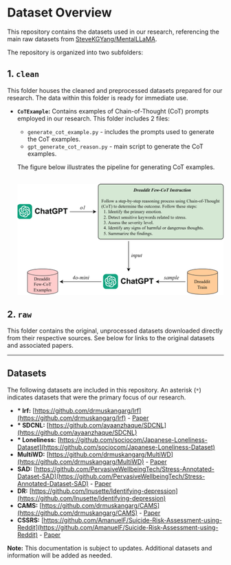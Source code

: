 # Dataset Overview

This repository contains the datasets used in our research, referencing the main raw datasets from [SteveKGYang/MentalLLaMA](https://github.com/SteveKGYang/MentalLLaMA?tab=readme-ov-file).

The repository is organized into two subfolders:

## 1. `clean`

This folder houses the cleaned and preprocessed datasets prepared for our research.  The data within this folder is ready for immediate use.

*   **`CoTExample`:**  Contains examples of Chain-of-Thought (CoT) prompts employed in our research. This folder includes 2 files:

    *   `generate_cot_example.py` - includes the prompts used to generate the CoT examples.
    *   `gpt_generate_cot_reason.py` - main script to generate the CoT examples.

    The figure below illustrates the pipeline for generating CoT examples.
    <div align="center">
      <img src="images/PipelineCoTExample.png" alt="pipeline CoT example" width="800"/>
    </div>

## 2. `raw`

This folder contains the original, unprocessed datasets downloaded directly from their respective sources.  See below for links to the original datasets and associated papers.

---

## Datasets

The following datasets are included in this repository.  An asterisk (`*`) indicates datasets that were the primary focus of our research.

*   **\* Irf:** [https://github.com/drmuskangarg/Irf](https://github.com/drmuskangarg/Irf) - [Paper](https://aclanthology.org/2023.findings-acl.757.pdf)
*   **\* SDCNL:** [https://github.com/ayaanzhaque/SDCNL](https://github.com/ayaanzhaque/SDCNL)
*   **\* Loneliness:** [https://github.com/sociocom/Japanese-Loneliness-Dataset](https://github.com/sociocom/Japanese-Loneliness-Dataset)
*   **MultiWD:** [https://github.com/drmuskangarg/MultiWD](https://github.com/drmuskangarg/MultiWD) - [Paper](https://www.techrxiv.org/doi/full/10.36227/techrxiv.22816586.v1)
*   **SAD:** [https://github.com/PervasiveWellbeingTech/Stress-Annotated-Dataset-SAD](https://github.com/PervasiveWellbeingTech/Stress-Annotated-Dataset-SAD) - [Paper](https://sensifylab.cis.udel.edu/docs/2021-Mauriello-CHI-StressAnnotatedDataset-Abstract.pdf)
*   **DR:** [https://github.com/Inusette/Identifying-depression](https://github.com/Inusette/Identifying-depression)
*   **CAMS:** [https://github.com/drmuskangarg/CAMS](https://github.com/drmuskangarg/CAMS) - [Paper](https://aclanthology.org/2022.lrec-1.686/)
*   **CSSRS:** [https://github.com/AmanuelF/Suicide-Risk-Assessment-using-Reddit](https://github.com/AmanuelF/Suicide-Risk-Assessment-using-Reddit) - [Paper](https://scholarcommons.sc.edu/cgi/viewcontent.cgi?article=1527&context=aii_fac_pub)

**Note:** This documentation is subject to updates.  Additional datasets and information will be added as needed.
